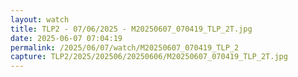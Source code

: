 ```yaml
---
layout: watch
title: TLP2 - 07/06/2025 - M20250607_070419_TLP_2T.jpg
date: 2025-06-07 07:04:19
permalink: /2025/06/07/watch/M20250607_070419_TLP_2
capture: TLP2/2025/202506/20250606/M20250607_070419_TLP_2T.jpg
---
```

